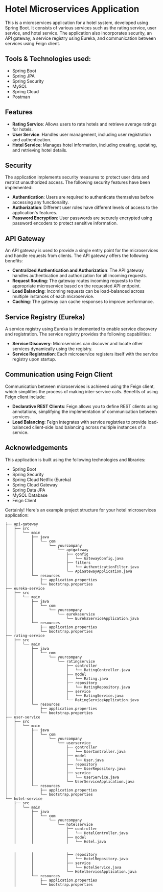 # Hotel Microservices Application

This is a microservices application for a hotel system, developed using Spring Boot. It consists of various services such as the rating service, user service, and hotel service. The application also incorporates security, an API gateway, a service registry using Eureka, and communication between services using Feign client.

## Tools & Technologies used:

- Spring Boot
- Spring JPA
- Spring Security
- MySQL
- Spring Cloud
- Postman

## Features

- **Rating Service**: Allows users to rate hotels and retrieve average ratings for hotels.
- **User Service**: Handles user management, including user registration and authentication.
- **Hotel Service**: Manages hotel information, including creating, updating, and retrieving hotel details.

## Security

The application implements security measures to protect user data and restrict unauthorized access. The following security features have been implemented:

- **Authentication**: Users are required to authenticate themselves before accessing any functionality.
- **Authorization**: Different user roles have different levels of access to the application's features.
- **Password Encryption**: User passwords are securely encrypted using password encoders to protect sensitive information.

## API Gateway

An API gateway is used to provide a single entry point for the microservices and handle requests from clients. The API gateway offers the following benefits:

- **Centralized Authentication and Authorization**: The API gateway handles authentication and authorization for all incoming requests.
- **Request Routing**: The gateway routes incoming requests to the appropriate microservice based on the requested API endpoint.
- **Load Balancing**: Incoming requests can be load-balanced across multiple instances of each microservice.
- **Caching**: The gateway can cache responses to improve performance.

## Service Registry (Eureka)

A service registry using Eureka is implemented to enable service discovery and registration. The service registry provides the following capabilities:

- **Service Discovery**: Microservices can discover and locate other services dynamically using the registry.
- **Service Registration**: Each microservice registers itself with the service registry upon startup.

## Communication using Feign Client

Communication between microservices is achieved using the Feign client, which simplifies the process of making inter-service calls. Benefits of using Feign client include:

- **Declarative REST Clients**: Feign allows you to define REST clients using annotations, simplifying the implementation of communication between services.
- **Load Balancing**: Feign integrates with service registries to provide load-balanced client-side load balancing across multiple instances of a service.


## Acknowledgements

This application is built using the following technologies and libraries:

- Spring Boot
- Spring Security
- Spring Cloud Netflix (Eureka)
- Spring Cloud Gateway
- Spring Data JPA
- MySQL Database
- Feign Client

Certainly! Here's an example project structure for your hotel microservices application:

```
├── api-gateway
│   ├── src
│   │   └── main
│   │       ├── java
│   │       │   └── com
│   │       │       └── yourcompany
│   │       │           └── apigateway
│   │       │               ├── config
│   │       │               │   └── GatewayConfig.java
│   │       │               ├── filters
│   │       │               │   └── AuthenticationFilter.java
│   │       │               └── ApiGatewayApplication.java
│   │       └── resources
│   │           ├── application.properties
│   │           └── bootstrap.properties
├── eureka-service
│   ├── src
│   │   └── main
│   │       ├── java
│   │       │   └── com
│   │       │       └── yourcompany
│   │       │           └── eurekaservice
│   │       │               └── EurekaServiceApplication.java
│   │       └── resources
│   │           ├── application.properties
│   │           └── bootstrap.properties
├── rating-service
│   ├── src
│   │   └── main
│   │       ├── java
│   │       │   └── com
│   │       │       └── yourcompany
│   │       │           └── ratingservice
│   │       │               ├── controller
│   │       │               │   └── RatingController.java
│   │       │               ├── model
│   │       │               │   └── Rating.java
│   │       │               ├── repository
│   │       │               │   └── RatingRepository.java
│   │       │               ├── service
│   │       │               │   └── RatingService.java
│   │       │               └── RatingServiceApplication.java
│   │       └── resources
│   │           ├── application.properties
│   │           └── bootstrap.properties
├── user-service
│   ├── src
│   │   └── main
│   │       ├── java
│   │       │   └── com
│   │       │       └── yourcompany
│   │       │           └── userservice
│   │       │               ├── controller
│   │       │               │   └── UserController.java
│   │       │               ├── model
│   │       │               │   └── User.java
│   │       │               ├── repository
│   │       │               │   └── UserRepository.java
│   │       │               ├── service
│   │       │               │   └── UserService.java
│   │       │               └── UserServiceApplication.java
│   │       └── resources
│   │           ├── application.properties
│   │           └── bootstrap.properties
└── hotel-service
    ├── src
    │   └── main
    │       ├── java
    │       │   └── com
    │       │       └── yourcompany
    │       │           └── hotelservice
    │       │               ├── controller
    │       │               │   └── HotelController.java
    │       │               ├── model
    │       │               │   └── Hotel.java


    │       │               ├── repository
    │       │               │   └── HotelRepository.java
    │       │               ├── service
    │       │               │   └── HotelService.java
    │       │               └── HotelServiceApplication.java
    │       └── resources
    │           ├── application.properties
    │           └── bootstrap.properties
```

